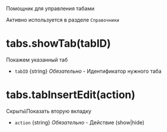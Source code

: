 Помощник для управления табами

Активно используется в разделе `Справочники`

# tabs.showTab(tabID)
Покажем указанный таб
- `tabID` {string} *Обязательно* - Идентификатор нужного таба

# tabs.tabInsertEdit(action)
Скрыть\Показать вторую вкладку
- `action` {string} *Обязательно* - Действие (show|hide)